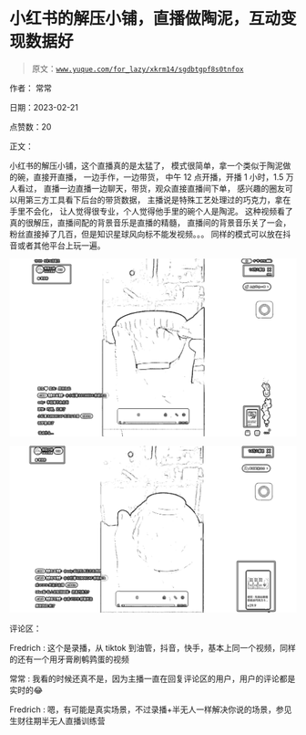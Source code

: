 # 小红书的解压小铺，直播做陶泥，互动变现数据好

> 原文：[`www.yuque.com/for_lazy/xkrm14/sgdbtgpf8s0tnfox`](https://www.yuque.com/for_lazy/xkrm14/sgdbtgpf8s0tnfox)

作者： 常常

日期：2023-02-21

点赞数：20

正文：

小红书的解压小铺，这个直播真的是太猛了， 模式很简单，拿一个类似于陶泥做的碗，直接开直播， 一边手作，一边带货， 中午 12 点开播，开播 1 小时，1.5 万人看过， 直播一边直播一边聊天，带货，观众直接直播间下单， 感兴趣的圈友可以用第三方工具看下后台的带货数据， 主播说是特殊工艺处理过的巧克力，拿在手里不会化， 让人觉得很专业，个人觉得他手里的碗个人是陶泥。 这种视频看了真的很解压，直播间配的背景音乐是直播的精髓， 直播间的背景音乐关了一会，粉丝直接掉了几百，但是知识星球风向标不能发视频。。。 同样的模式可以放在抖音或者其他平台上玩一遍。

![](img/99c855fc84978df59ca92b97934f8906.png)  

![](img/d261a4a13e1ae353b0487f044c8489bc.png)  

评论区：

Fredrich : 这个是录播，从 tiktok 到油管，抖音，快手，基本上同一个视频，同样的还有一个用牙膏刷鹌鹑蛋的视频

常常 : 我看的时候还真不是，因为主播一直在回复评论区的用户，用户的评论都是实时的😂

Fredrich : 嗯，有可能是真实场景，不过录播+半无人一样解决你说的场景，参见生财往期半无人直播训练营

